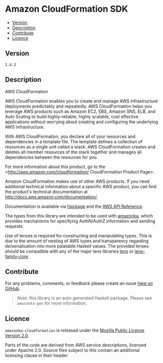 # Amazon CloudFormation SDK

* [Version](#version)
* [Description](#description)
* [Contribute](#contribute)
* [Licence](#licence)


## Version

`1.4.2`


## Description

AWS CloudFormation

AWS CloudFormation enables you to create and manage AWS infrastructure deployments predictably and repeatedly. AWS CloudFormation helps you leverage AWS products such as Amazon EC2, EBS, Amazon SNS, ELB, and Auto Scaling to build highly-reliable, highly scalable, cost effective applications without worrying about creating and configuring the underlying AWS infrastructure.

With AWS CloudFormation, you declare all of your resources and dependencies in a template file. The template defines a collection of resources as a single unit called a stack. AWS CloudFormation creates and deletes all member resources of the stack together and manages all dependencies between the resources for you.

For more information about this product, go to the <http://aws.amazon.com/cloudformation/ CloudFormation Product Page>.

Amazon CloudFormation makes use of other AWS products. If you need additional technical information about a specific AWS product, you can find the product\'s technical documentation at <http://docs.aws.amazon.com/documentation/>.

Documentation is available via [Hackage](http://hackage.haskell.org/package/amazonka-cloudformation)
and the [AWS API Reference](https://aws.amazon.com/documentation/).

The types from this library are intended to be used with [amazonka](http://hackage.haskell.org/package/amazonka),
which provides mechanisms for specifying AuthN/AuthZ information and sending requests.

Use of lenses is required for constructing and manipulating types.
This is due to the amount of nesting of AWS types and transparency regarding
de/serialisation into more palatable Haskell values.
The provided lenses should be compatible with any of the major lens libraries
[lens](http://hackage.haskell.org/package/lens) or [lens-family-core](http://hackage.haskell.org/package/lens-family-core).

## Contribute

For any problems, comments, or feedback please create an issue [here on GitHub](https://github.com/brendanhay/amazonka/issues).

> _Note:_ this library is an auto-generated Haskell package. Please see `amazonka-gen` for more information.


## Licence

`amazonka-cloudformation` is released under the [Mozilla Public License Version 2.0](http://www.mozilla.org/MPL/).

Parts of the code are derived from AWS service descriptions, licensed under Apache 2.0.
Source files subject to this contain an additional licensing clause in their header.
